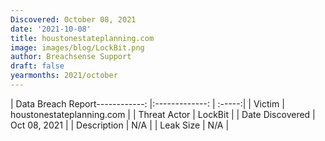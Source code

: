 ```yaml
---
Discovered: October 08, 2021
date: '2021-10-08'
title: houstonestateplanning.com
image: images/blog/LockBit.png
author: Breachsense Support
draft: false
yearmonths: 2021/october
---
```


| Data Breach Report------------:   |:-------------:    | :-----:|
| Victim    | houstonestateplanning.com      | 
| Threat Actor    | LockBit      | 
| Date Discovered    | Oct 08, 2021      | 
| Description    | N/A      | 
| Leak Size    | N/A      | 

